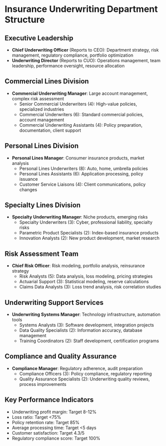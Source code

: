 # Insurance Underwriting Department Structure

## Executive Leadership
- **Chief Underwriting Officer** (Reports to CEO): Department strategy, risk management, regulatory compliance, portfolio optimization
- **Underwriting Director** (Reports to CUO): Operations management, team leadership, performance oversight, resource allocation

## Commercial Lines Division
- **Commercial Underwriting Manager**: Large account management, complex risk assessment
  - Senior Commercial Underwriters (4): High-value policies, specialized industries
  - Commercial Underwriters (6): Standard commercial policies, account management
  - Commercial Underwriting Assistants (4): Policy preparation, documentation, client support

## Personal Lines Division
- **Personal Lines Manager**: Consumer insurance products, market analysis
  - Personal Lines Underwriters (8): Auto, home, umbrella policies
  - Personal Lines Assistants (6): Application processing, policy issuance
  - Customer Service Liaisons (4): Client communications, policy changes

## Specialty Lines Division
- **Specialty Underwriting Manager**: Niche products, emerging risks
  - Specialty Underwriters (3): Cyber, professional liability, specialty risks
  - Parametric Product Specialists (2): Index-based insurance products
  - Innovation Analysts (2): New product development, market research

## Risk Assessment Team
- **Chief Risk Officer**: Risk modeling, portfolio analysis, reinsurance strategy
  - Risk Analysts (5): Data analysis, loss modeling, pricing strategies
  - Actuarial Support (3): Statistical modeling, reserve calculations
  - Claims Data Analysts (3): Loss trend analysis, risk correlation studies

## Underwriting Support Services
- **Underwriting Systems Manager**: Technology infrastructure, automation tools
  - Systems Analysts (3): Software development, integration projects
  - Data Quality Specialists (2): Information accuracy, database management
  - Training Coordinators (2): Staff development, certification programs

## Compliance and Quality Assurance
- **Compliance Manager**: Regulatory adherence, audit preparation
  - Compliance Officers (3): Policy compliance, regulatory reporting
  - Quality Assurance Specialists (2): Underwriting quality reviews, process improvements

## Key Performance Indicators
- Underwriting profit margin: Target 8-12%
- Loss ratio: Target <75%
- Policy retention rate: Target 85%
- Average processing time: Target <5 days
- Customer satisfaction: Target 4.3/5
- Regulatory compliance score: Target 100%